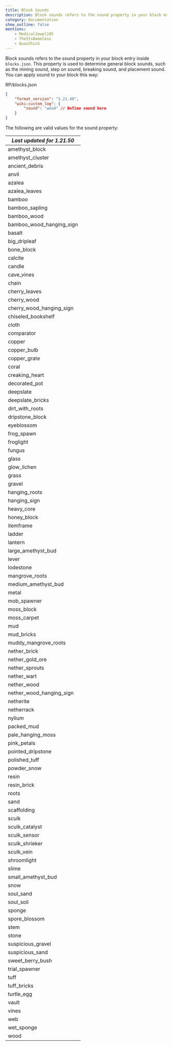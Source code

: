```yaml
---
title: Block Sounds
description: Block sounds refers to the sound property in your block entry inside blocks.json.
category: Documentation
show_outline: false
mentions:
    - MedicalJewel105
    - TheItsNameless
    - QuazChick
---
```


Block sounds refers to the sound property in your block entry inside `blocks.json`.
This property is used to determine general block sounds, such as the mining sound, step on sound, breaking sound, and placement sound. You can apply sound to your block this way:

<CodeHeader>RP/blocks.json</CodeHeader>

```json
{
    "format_version": "1.21.40",
    "wiki:custom_log": {
        "sound": "wood" // Define sound here
    }
}
```

The following are valid values for the sound property:

<!-- page_dumper_start -->

| _Last updated for 1.21.50_ |
| -------------------------- |
| amethyst_block             |
| amethyst_cluster           |
| ancient_debris             |
| anvil                      |
| azalea                     |
| azalea_leaves              |
| bamboo                     |
| bamboo_sapling             |
| bamboo_wood                |
| bamboo_wood_hanging_sign   |
| basalt                     |
| big_dripleaf               |
| bone_block                 |
| calcite                    |
| candle                     |
| cave_vines                 |
| chain                      |
| cherry_leaves              |
| cherry_wood                |
| cherry_wood_hanging_sign   |
| chiseled_bookshelf         |
| cloth                      |
| comparator                 |
| copper                     |
| copper_bulb                |
| copper_grate               |
| coral                      |
| creaking_heart             |
| decorated_pot              |
| deepslate                  |
| deepslate_bricks           |
| dirt_with_roots            |
| dripstone_block            |
| eyeblossom                 |
| frog_spawn                 |
| froglight                  |
| fungus                     |
| glass                      |
| glow_lichen                |
| grass                      |
| gravel                     |
| hanging_roots              |
| hanging_sign               |
| heavy_core                 |
| honey_block                |
| itemframe                  |
| ladder                     |
| lantern                    |
| large_amethyst_bud         |
| lever                      |
| lodestone                  |
| mangrove_roots             |
| medium_amethyst_bud        |
| metal                      |
| mob_spawner                |
| moss_block                 |
| moss_carpet                |
| mud                        |
| mud_bricks                 |
| muddy_mangrove_roots       |
| nether_brick               |
| nether_gold_ore            |
| nether_sprouts             |
| nether_wart                |
| nether_wood                |
| nether_wood_hanging_sign   |
| netherite                  |
| netherrack                 |
| nylium                     |
| packed_mud                 |
| pale_hanging_moss          |
| pink_petals                |
| pointed_dripstone          |
| polished_tuff              |
| powder_snow                |
| resin                      |
| resin_brick                |
| roots                      |
| sand                       |
| scaffolding                |
| sculk                      |
| sculk_catalyst             |
| sculk_sensor               |
| sculk_shrieker             |
| sculk_vein                 |
| shroomlight                |
| slime                      |
| small_amethyst_bud         |
| snow                       |
| soul_sand                  |
| soul_soil                  |
| sponge                     |
| spore_blossom              |
| stem                       |
| stone                      |
| suspicious_gravel          |
| suspicious_sand            |
| sweet_berry_bush           |
| trial_spawner              |
| tuff                       |
| tuff_bricks                |
| turtle_egg                 |
| vault                      |
| vines                      |
| web                        |
| wet_sponge                 |
| wood                       |

<!-- page_dumper_end -->

